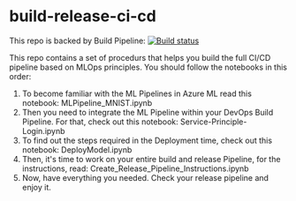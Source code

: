 # build-release-ci-cd

This repo is backed by Build Pipeline:
[![Build status](https://dev.azure.com/hosarsha/build-release-pipeline/_apis/build/status/build-release-pipeline-CI)](https://dev.azure.com/hosarsha/build-release-pipeline/_build/latest?definitionId=2)

This repo contains a set of procedurs that helps you build the full CI/CD pipeline based on MLOps principles. You should follow the notebooks in this order:

1. To become familiar with the ML Pipelines in Azure ML read this notebook: MLPipeline_MNIST.ipynb
2. Then you need to integrate the ML Pipeline within your DevOps Build Pipeline. For that, check out this notebook: Service-Principle-Login.ipynb
3. To find out the steps required in the Deployment time, check out this notebook: DeployModel.ipynb
4. Then, it's time to work on your entire build and release Pipeline, for the instructions, read: Create_Release_Pipeline_Instructions.ipynb
5. Now, have everything you needed. Check your release pipeline and enjoy it.
